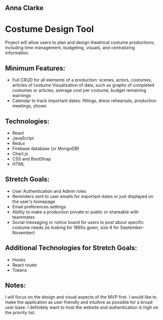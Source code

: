 ## Anna Clarke

# Costume Design Tool

Project will allow users to plan and design theatrical costume productions; including time management, budgeting, visuals, and centralizing information.

## Minimum Features:
* Full CRUD for all elements of a production: scenes, actors, costumes, articles of costume
Visualization of data, such as graphs of completed costumes or articles, average cost per costume, budget remaining warnings
* Calendar to track important dates: fittings, dress rehearsals, production meetings, shows

## Technologies:
* React
* JavaScript
* Redux
* Firebase database (or MongoDB)
* Chart.js
* CSS and BootStrap
* HTML

## Stretch Goals:
* User Authentication and Admin roles
* Reminders sent to user emails for important dates or just displayed on the user's homepage
* Email preferences settings
* Ability to make a production private or public or shareable with teammates
* Social messaging or notice board for users to post about specific costume needs (ie looking for 1860s gown, size 8 for September-November)

## Additional Technologies for Stretch Goals:
* Hooks
* React router
* Tokens

## Notes:
I will focus on the design and visual aspects of the MVP first. I would like to make the application as user friendly and intuitive as possible for a broad user base. I definitely want to host the website and authentication is high on the priority list.
